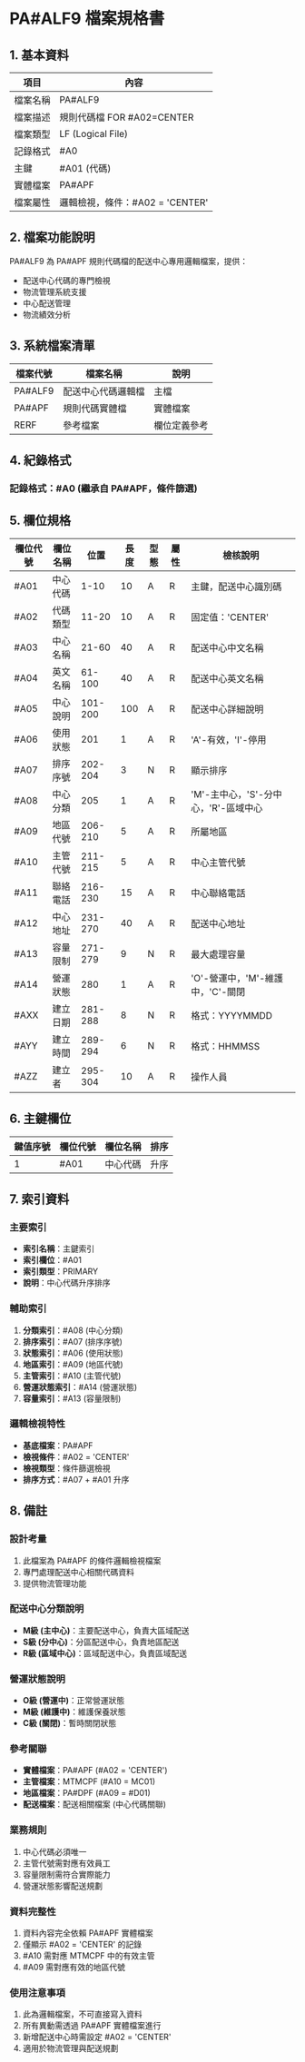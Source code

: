 # PA#ALF9 檔案規格書

## 1. 基本資料

| 項目 | 內容 |
|------|------|
| 檔案名稱 | PA#ALF9 |
| 檔案描述 | 規則代碼檔 FOR #A02=CENTER |
| 檔案類型 | LF (Logical File) |
| 記錄格式 | #A0 |
| 主鍵 | #A01 (代碼) |
| 實體檔案 | PA#APF |
| 檔案屬性 | 邏輯檢視，條件：#A02 = 'CENTER' |

## 2. 檔案功能說明

PA#ALF9 為 PA#APF 規則代碼檔的配送中心專用邏輯檔案，提供：
- 配送中心代碼的專門檢視
- 物流管理系統支援
- 中心配送管理
- 物流績效分析

## 3. 系統檔案清單

| 檔案代號 | 檔案名稱 | 說明 |
|----------|----------|------|
| PA#ALF9 | 配送中心代碼邏輯檔 | 主檔 |
| PA#APF | 規則代碼實體檔 | 實體檔案 |
| RERF | 參考檔案 | 欄位定義參考 |

## 4. 紀錄格式

### 記錄格式：#A0 (繼承自 PA#APF，條件篩選)

## 5. 欄位規格

| 欄位代號 | 欄位名稱 | 位置 | 長度 | 型態 | 屬性 | 檢核說明 |
|----------|----------|------|------|------|------|----------|
| #A01 | 中心代碼 | 1-10 | 10 | A | R | 主鍵，配送中心識別碼 |
| #A02 | 代碼類型 | 11-20 | 10 | A | R | 固定值：'CENTER' |
| #A03 | 中心名稱 | 21-60 | 40 | A | R | 配送中心中文名稱 |
| #A04 | 英文名稱 | 61-100 | 40 | A | R | 配送中心英文名稱 |
| #A05 | 中心說明 | 101-200 | 100 | A | R | 配送中心詳細說明 |
| #A06 | 使用狀態 | 201 | 1 | A | R | 'A'-有效，'I'-停用 |
| #A07 | 排序序號 | 202-204 | 3 | N | R | 顯示排序 |
| #A08 | 中心分類 | 205 | 1 | A | R | 'M'-主中心，'S'-分中心，'R'-區域中心 |
| #A09 | 地區代號 | 206-210 | 5 | A | R | 所屬地區 |
| #A10 | 主管代號 | 211-215 | 5 | A | R | 中心主管代號 |
| #A11 | 聯絡電話 | 216-230 | 15 | A | R | 中心聯絡電話 |
| #A12 | 中心地址 | 231-270 | 40 | A | R | 配送中心地址 |
| #A13 | 容量限制 | 271-279 | 9 | N | R | 最大處理容量 |
| #A14 | 營運狀態 | 280 | 1 | A | R | 'O'-營運中，'M'-維護中，'C'-關閉 |
| #AXX | 建立日期 | 281-288 | 8 | N | R | 格式：YYYYMMDD |
| #AYY | 建立時間 | 289-294 | 6 | N | R | 格式：HHMMSS |
| #AZZ | 建立者 | 295-304 | 10 | A | R | 操作人員 |

## 6. 主鍵欄位

| 鍵值序號 | 欄位代號 | 欄位名稱 | 排序 |
|----------|----------|----------|------|
| 1 | #A01 | 中心代碼 | 升序 |

## 7. 索引資料

### 主要索引
- **索引名稱**：主鍵索引
- **索引欄位**：#A01
- **索引類型**：PRIMARY
- **說明**：中心代碼升序排序

### 輔助索引
1. **分類索引**：#A08 (中心分類)
2. **排序索引**：#A07 (排序序號)
3. **狀態索引**：#A06 (使用狀態)
4. **地區索引**：#A09 (地區代號)
5. **主管索引**：#A10 (主管代號)
6. **營運狀態索引**：#A14 (營運狀態)
7. **容量索引**：#A13 (容量限制)

### 邏輯檢視特性
- **基底檔案**：PA#APF
- **檢視條件**：#A02 = 'CENTER'
- **檢視類型**：條件篩選檢視
- **排序方式**：#A07 + #A01 升序

## 8. 備註

### 設計考量
1. 此檔案為 PA#APF 的條件邏輯檢視檔案
2. 專門處理配送中心相關代碼資料
3. 提供物流管理功能

### 配送中心分類說明
- **M級 (主中心)**：主要配送中心，負責大區域配送
- **S級 (分中心)**：分區配送中心，負責地區配送
- **R級 (區域中心)**：區域配送中心，負責區域配送

### 營運狀態說明
- **O級 (營運中)**：正常營運狀態
- **M級 (維護中)**：維護保養狀態
- **C級 (關閉)**：暫時關閉狀態

### 參考關聯
- **實體檔案**：PA#APF (#A02 = 'CENTER')
- **主管檔案**：MTMCPF (#A10 = MC01)
- **地區檔案**：PA#DPF (#A09 = #D01)
- **配送檔案**：配送相關檔案 (中心代碼關聯)

### 業務規則
1. 中心代碼必須唯一
2. 主管代號需對應有效員工
3. 容量限制需符合實際能力
4. 營運狀態影響配送規劃

### 資料完整性
1. 資料內容完全依賴 PA#APF 實體檔案
2. 僅顯示 #A02 = 'CENTER' 的記錄
3. #A10 需對應 MTMCPF 中的有效主管
4. #A09 需對應有效的地區代號

### 使用注意事項
1. 此為邏輯檔案，不可直接寫入資料
2. 所有異動需透過 PA#APF 實體檔案進行
3. 新增配送中心時需設定 #A02 = 'CENTER'
4. 適用於物流管理與配送規劃 